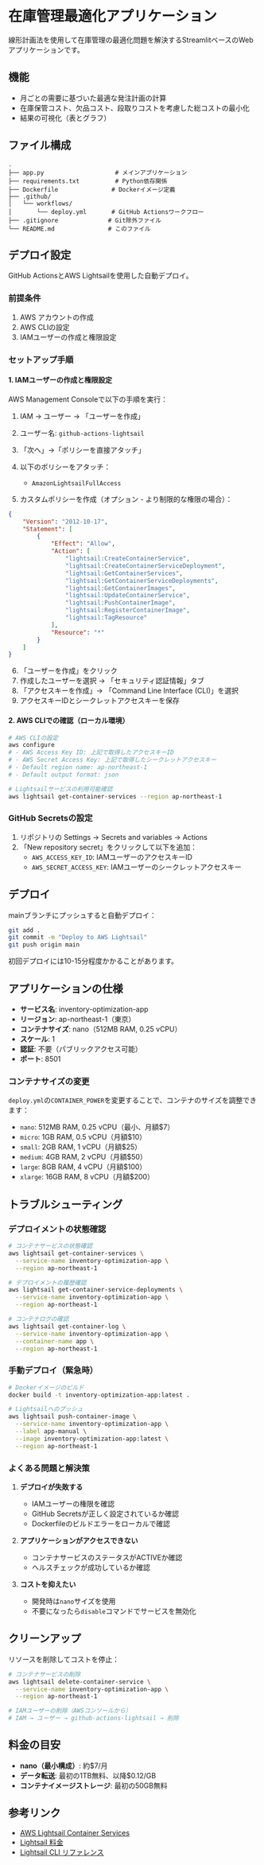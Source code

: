 # 在庫管理最適化アプリケーション

線形計画法を使用して在庫管理の最適化問題を解決するStreamlitベースのWebアプリケーションです。

## 機能

- 月ごとの需要に基づいた最適な発注計画の計算
- 在庫保管コスト、欠品コスト、段取りコストを考慮した総コストの最小化
- 結果の可視化（表とグラフ）

## ファイル構成

```
.
├── app.py                    # メインアプリケーション
├── requirements.txt          # Python依存関係
├── Dockerfile               # Dockerイメージ定義
├── .github/
│   └── workflows/
│       └── deploy.yml       # GitHub Actionsワークフロー
├── .gitignore              # Git除外ファイル
└── README.md               # このファイル
```

## デプロイ設定

GitHub ActionsとAWS Lightsailを使用した自動デプロイ。

### 前提条件

1. AWS アカウントの作成
2. AWS CLIの設定
3. IAMユーザーの作成と権限設定

### セットアップ手順

#### 1. IAMユーザーの作成と権限設定

AWS Management Consoleで以下の手順を実行：

1. IAM → ユーザー → 「ユーザーを作成」
2. ユーザー名: `github-actions-lightsail`
3. 「次へ」→「ポリシーを直接アタッチ」
4. 以下のポリシーをアタッチ：
   - `AmazonLightsailFullAccess`

5. カスタムポリシーを作成（オプション - より制限的な権限の場合）：
```json
{
    "Version": "2012-10-17",
    "Statement": [
        {
            "Effect": "Allow",
            "Action": [
                "lightsail:CreateContainerService",
                "lightsail:CreateContainerServiceDeployment",
                "lightsail:GetContainerServices",
                "lightsail:GetContainerServiceDeployments",
                "lightsail:GetContainerImages",
                "lightsail:UpdateContainerService",
                "lightsail:PushContainerImage",
                "lightsail:RegisterContainerImage",
                "lightsail:TagResource"
            ],
            "Resource": "*"
        }
    ]
}
```

6. 「ユーザーを作成」をクリック
7. 作成したユーザーを選択 → 「セキュリティ認証情報」タブ
8. 「アクセスキーを作成」→ 「Command Line Interface (CLI)」を選択
9. アクセスキーIDとシークレットアクセスキーを保存

#### 2. AWS CLIでの確認（ローカル環境）

```bash
# AWS CLIの設定
aws configure
# - AWS Access Key ID: 上記で取得したアクセスキーID
# - AWS Secret Access Key: 上記で取得したシークレットアクセスキー
# - Default region name: ap-northeast-1
# - Default output format: json

# Lightsailサービスの利用可能確認
aws lightsail get-container-services --region ap-northeast-1
```

### GitHub Secretsの設定

1. リポジトリの Settings → Secrets and variables → Actions
2. 「New repository secret」をクリックして以下を追加：
   - `AWS_ACCESS_KEY_ID`: IAMユーザーのアクセスキーID
   - `AWS_SECRET_ACCESS_KEY`: IAMユーザーのシークレットアクセスキー

## デプロイ

mainブランチにプッシュすると自動デプロイ：

```bash
git add .
git commit -m "Deploy to AWS Lightsail"
git push origin main
```

初回デプロイには10-15分程度かかることがあります。

## アプリケーションの仕様

- **サービス名**: inventory-optimization-app
- **リージョン**: ap-northeast-1（東京）
- **コンテナサイズ**: nano（512MB RAM, 0.25 vCPU）
- **スケール**: 1
- **認証**: 不要（パブリックアクセス可能）
- **ポート**: 8501

### コンテナサイズの変更

`deploy.yml`の`CONTAINER_POWER`を変更することで、コンテナのサイズを調整できます：

- `nano`: 512MB RAM, 0.25 vCPU（最小、月額$7）
- `micro`: 1GB RAM, 0.5 vCPU（月額$10）
- `small`: 2GB RAM, 1 vCPU（月額$25）
- `medium`: 4GB RAM, 2 vCPU（月額$50）
- `large`: 8GB RAM, 4 vCPU（月額$100）
- `xlarge`: 16GB RAM, 8 vCPU（月額$200）

## トラブルシューティング

### デプロイメントの状態確認

```bash
# コンテナサービスの状態確認
aws lightsail get-container-services \
  --service-name inventory-optimization-app \
  --region ap-northeast-1

# デプロイメントの履歴確認
aws lightsail get-container-service-deployments \
  --service-name inventory-optimization-app \
  --region ap-northeast-1

# コンテナログの確認
aws lightsail get-container-log \
  --service-name inventory-optimization-app \
  --container-name app \
  --region ap-northeast-1
```

### 手動デプロイ（緊急時）

```bash
# Dockerイメージのビルド
docker build -t inventory-optimization-app:latest .

# Lightsailへのプッシュ
aws lightsail push-container-image \
  --service-name inventory-optimization-app \
  --label app-manual \
  --image inventory-optimization-app:latest \
  --region ap-northeast-1
```

### よくある問題と解決策

1. **デプロイが失敗する**
   - IAMユーザーの権限を確認
   - GitHub Secretsが正しく設定されているか確認
   - Dockerfileのビルドエラーをローカルで確認

2. **アプリケーションがアクセスできない**
   - コンテナサービスのステータスがACTIVEか確認
   - ヘルスチェックが成功しているか確認

3. **コストを抑えたい**
   - 開発時は`nano`サイズを使用
   - 不要になったら`disable`コマンドでサービスを無効化

## クリーンアップ

リソースを削除してコストを停止：

```bash
# コンテナサービスの削除
aws lightsail delete-container-service \
  --service-name inventory-optimization-app \
  --region ap-northeast-1

# IAMユーザーの削除（AWSコンソールから）
# IAM → ユーザー → github-actions-lightsail → 削除
```

## 料金の目安

- **nano（最小構成）**: 約$7/月
- **データ転送**: 最初の1TB無料、以降$0.12/GB
- **コンテナイメージストレージ**: 最初の50GB無料

## 参考リンク

- [AWS Lightsail Container Services](https://aws.amazon.com/jp/lightsail/features/containers/)
- [Lightsail 料金](https://aws.amazon.com/jp/lightsail/pricing/)
- [Lightsail CLI リファレンス](https://docs.aws.amazon.com/cli/latest/reference/lightsail/)
